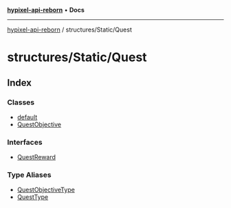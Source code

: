 [**hypixel-api-reborn**](../../../README.md) • **Docs**

***

[hypixel-api-reborn](../../../modules.md) / structures/Static/Quest

# structures/Static/Quest

## Index

### Classes

- [default](classes/default.md)
- [QuestObjective](classes/QuestObjective.md)

### Interfaces

- [QuestReward](interfaces/QuestReward.md)

### Type Aliases

- [QuestObjectiveType](type-aliases/QuestObjectiveType.md)
- [QuestType](type-aliases/QuestType.md)
